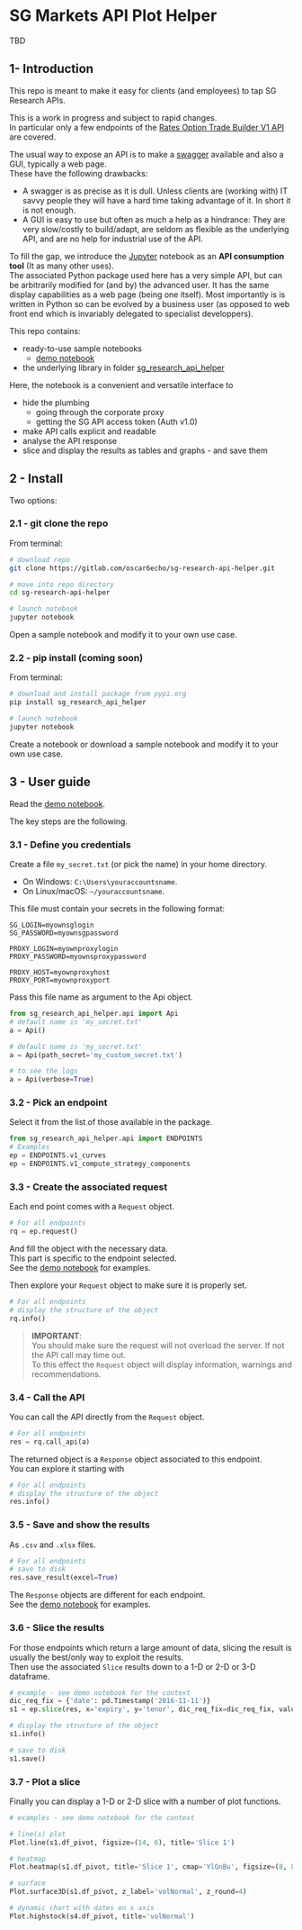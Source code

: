 # SG Markets API Plot Helper

TBD

## 1- Introduction

This repo is meant to make it easy for clients (and employees) to tap SG Research APIs.  

This is a work in progress and subject to rapid changes.  
In particular only a few endpoints of the [Rates Option Trade Builder V1 API](https://analytics-api.sgmarkets.com/rotb/swagger/ui/index) are covered.  

The usual way to expose an API is to make a [swagger](https://swagger.io/) available and also a GUI, typically a web page.  
These have the following drawbacks:
+ A swagger is as precise as it is dull. Unless clients are (working with) IT savvy people they will have a hard time taking advantage of it. In short it is not enough. 
+ A GUI is easy to use but often as much a help as a hindrance: They are very slow/costly to build/adapt, are seldom as flexible as the underlying API, and are no help for industrial use of the API.  

To fill the gap, we introduce the [Jupyter](http://jupyter.org/) notebook as an **API consumption tool** (It as many other uses).  
The associated Python package used here has a very simple API, but can be arbitrarily modified for (and by) the advanced user. It has the same display capabilities as a web page (being one itself). Most importantly is is written in Python so can be evolved by a business user (as opposed to web front end which is invariably delegated to specialist developpers).


This repo contains:
+ ready-to-use sample notebooks
    + [demo notebook](http://nbviewer.jupyter.org/urls/gitlab.com/oscar6echo/sg-research-api-helper/raw/master/demo_sg_research_api_helper.ipynb)
+ the underlying library in folder [sg_research_api_helper](https://gitlab.com/oscar6echo/sg-research-api-helper/tree/master/sg_research_api_helper)

Here, the notebook is a convenient and versatile interface to
+ hide the plumbing
    + going through the corporate proxy
    + getting the SG API access token (Auth v1.0)
+ make API calls explicit and readable
+ analyse the API response
+ slice and display the results as tables and graphs - and save them


## 2 - Install

Two options:

### 2.1 - git clone the repo

From terminal:
```bash
# download repo
git clone https://gitlab.com/oscar6echo/sg-research-api-helper.git

# move into repo directory
cd sg-research-api-helper

# launch notebook
jupyter notebook
```
Open a sample notebook and modify it to your own use case.

### 2.2 - pip install (coming soon)

From terminal:
```bash
# download and install package from pypi.org
pip install sg_research_api_helper

# launch notebook
jupyter notebook
```
Create a notebook or download a sample notebook and modify it to your own use case.


## 3 - User guide

Read the [demo notebook](http://nbviewer.jupyter.org/urls/gitlab.com/oscar6echo/sg-research-api-helper/raw/master/demo_sg_research_api_helper.ipynb).

The key steps are the following.

### 3.1 - Define you credentials

Create a file `my_secret.txt` (or pick the name) in your home directory.  
+ On Windows: `C:\Users\youraccountsname`.
+ On Linux/macOS: `~/youraccountsname`.

This file must contain your secrets in the following format:
```
SG_LOGIN=myownsglogin
SG_PASSWORD=myownsgpassword

PROXY_LOGIN=myownproxylogin
PROXY_PASSWORD=myownsproxypassword

PROXY_HOST=myownproxyhost
PROXY_PORT=myownproxyport
```

Pass this file name as argument to the Api object.

```python
from sg_research_api_helper.api import Api
# default name is 'my_secret.txt'
a = Api()

# default name is 'my_secret.txt'
a = Api(path_secret='my_custom_secret.txt')

# to see the logs
a = Api(verbose=True)
```

### 3.2 - Pick an endpoint

Select it from the list of those available in the package.  

```python
from sg_research_api_helper.api import ENDPOINTS
# Examples
ep = ENDPOINTS.v1_curves
ep = ENDPOINTS.v1_compute_strategy_components
```

### 3.3 - Create the associated request

Each end point comes with a `Request` object.  

```python
# For all endpoints
rq = ep.request()
```

And fill the object with the necessary data.  
This part is specific to the endpoint selected.  
See the [demo notebook](http://nbviewer.jupyter.org/urls/gitlab.com/oscar6echo/sg-research-api-helper/raw/master/demo_sg_research_api_helper.ipynb) for examples.  

Then explore your `Request` object to make sure it is properly set.
```python
# For all endpoints
# display the structure of the object
rq.info()
```

> **IMPORTANT**:  
> You should make sure the request will not overload the server. If not the API call may time out.  
> To this effect the `Request` object will display information, warnings and recommendations.  


### 3.4 - Call the API

You can call the API directly from the `Request` object.  

```python
# For all endpoints
res = rq.call_api(a)
```

The returned object is a `Response` object associated to this endpoint.  
You can explore it starting with

```python
# For all endpoints
# display the structure of the object
res.info()
```

### 3.5 - Save and show the results

As `.csv` and `.xlsx` files.

```python
# For all endpoints
# save to disk
res.save_result(excel=True)
```

The `Response` objects are different for each endpoint.  
See the [demo notebook](http://nbviewer.jupyter.org/urls/gitlab.com/oscar6echo/sg-research-api-helper/raw/master/demo_sg_research_api_helper.ipynb) for examples.  


### 3.6 - Slice the results

For those endpoints which return a large amount of data, slicing the result is usually the best/only way to exploit the results.  
Then use the associated `Slice` results down to a 1-D or 2-D or 3-D dataframe.  

```python
# example - see demo notebook for the context
dic_req_fix = {'date': pd.Timestamp('2016-11-11')}
s1 = ep.slice(res, x='expiry', y='tenor', dic_req_fix=dic_req_fix, value='volNormal')

# display the structure of the object
s1.info()

# save to disk
s1.save()
```

### 3.7 - Plot a slice

Finally you can display a 1-D or 2-D slice with a number of plot functions.  


```python
# examples - see demo notebook for the context

# line(s) plot
Plot.line(s1.df_pivot, figsize=(14, 6), title='Slice 1')

# heatmap
Plot.heatmap(s1.df_pivot, title='Slice 1', cmap='YlGnBu', figsize=(8, 8))

# surface
Plot.surface3D(s1.df_pivot, z_label='volNormal', z_round=4)

# dynamic chart with dates on x axis
Plot.highstock(s4.df_pivot, title='volNormal')
```
